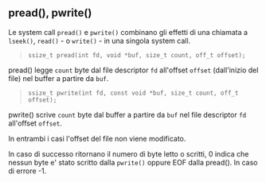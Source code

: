 ## pread(), pwrite()

Le system call `pread()` e `pwrite()` combinano gli effetti di una chiamata a
`lseek()`, `read()` - o `write()` - in una singola system call.

> ```ssize_t pread(int fd, void *buf, size_t count, off_t offset);```

pread() legge `count` byte dal file descriptor `fd` all'offset `offset` 
(dall'inizio del file) nel buffer a partire da `buf`.

> ```ssize_t pwrite(int fd, const void *buf, size_t count, off_t offset);```

pwrite() scrive `count` byte dal buffer a partire da `buf` nel file descriptor 
`fd` all'offset `offset`.

In entrambi i casi l'offset del file non viene modificato.

In caso di successo ritornano il numero di byte letto o scritti, 0 indica
che nessun byte e' stato scritto dalla `pwrite()` oppure EOF dalla pread(). In
caso di errore -1.
